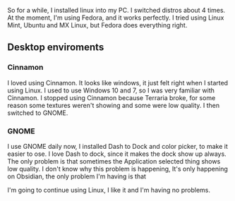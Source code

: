 So for a while, I installed linux into my PC. I switched distros about 4 times. At the moment, I'm using Fedora, and it works perfectly. I tried using Linux Mint, Ubuntu and MX Linux, but Fedora does everything right. 

## Desktop enviroments
### Cinnamon
I loved using Cinnamon. It looks like windows, it just felt right when I started using Linux. I used to use Windows 10 and 7, so I was very familiar with Cinnamon. I stopped using Cinnamon because Terraria broke, for some reason some textures weren't showing and some were low quality. I then switched to GNOME.
### GNOME
I use GNOME daily now, I installed Dash to Dock and color picker, to make it easier to ose. I love Dash to dock, since it makes the dock show up always. The only problem is that sometimes the Application selected thing shows low quality. I don't know why this problem is happening, It's only happening on Obsidian, the only problem I'm having is that 

I'm going to continue using Linux, I like it and I'm having no problems.